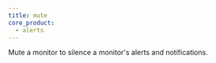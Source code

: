 ```yaml
---
title: mute
core_product:
  - alerts
---
```

Mute a monitor to silence a monitor's alerts and notifications.